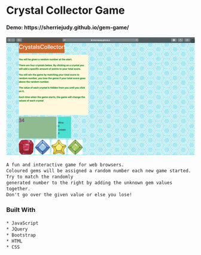 # Crystal Collector Game

<h4> Demo: https://sherriejudy.github.io/gem-game/ </h4>
<img src="https://github.com/sherriejudy/gem-game/blob/master/assets/images/Gem%20Game.png"></img>

```
A fun and interactive game for web browsers. 
Coloured gems will be assigned a random number each new game started. Try to match the randomly
generated number to the right by adding the unknown gem values together. 
Don't go over the given value or else you lose!
 ```

### Built With

```
* JavaScript
* JQuery
* Bootstrap
* HTML
* CSS

```

